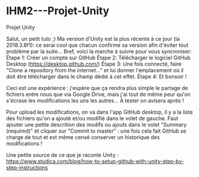 # IHM2---Projet-Unity
Projet Unity

Salut, un petit tuto ;)
Ma version d'Unity est la plus récente à ce jour (la 2018.3.8f1): ce serai cool que chacun confirme sa version afin d'éviter tout problème par la suite...
Bref, voici la marche à suivre pour vous syncroniser:
Étape 1: Créer un compte sur GitHub
Étape 2: Télécharger le logiciel GitHub Desktop (https://desktop.github.com/)
Étape 3: Une fois connecté, faire "Clone a repository from the internet..." et lui donner l'emplacement où il doit être télécharger dans le champ dédié à cet effet.
Étape 4: Et bonsoir !

Ceci est une expérience : j'espère que ça rendra plus simple le partage de fichiers entre nous que via Google Drive, mais j'ai tout de même peur qu'on s'écrase les modifications les uns les autres... À tester on avisera après !


Pour upload les modifications, on va dans l'app GitHub desktop, il y a la liste des fichiers qu'on a ajouté et/ou modifié dans le volet de gauche.
Faut ajouter une petite descrition des modifs ou ajouts dans le volet "Summary (required)" et cliquer sur "Commit to master" : une fois cela fait GitHub se charge de tout et est même censé conserver un historique des modifications !  

Une petite source de ce que je raconte Unity : https://www.studica.com/blog/how-to-setup-github-with-unity-step-by-step-instructions

